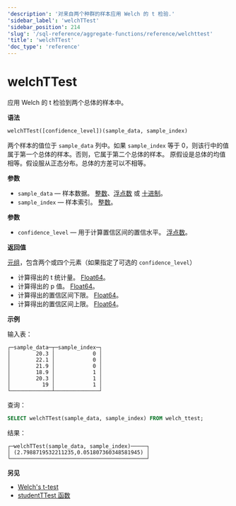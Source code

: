```yaml
---
'description': '对来自两个种群的样本应用 Welch 的 t 检验.'
'sidebar_label': 'welchTTest'
'sidebar_position': 214
'slug': '/sql-reference/aggregate-functions/reference/welchttest'
'title': 'welchTTest'
'doc_type': 'reference'
---
```



# welchTTest

应用 Welch 的 t 检验到两个总体的样本中。

**语法**

```sql
welchTTest([confidence_level])(sample_data, sample_index)
```

两个样本的值位于 `sample_data` 列中。如果 `sample_index` 等于 0，则该行中的值属于第一个总体的样本。否则，它属于第二个总体的样本。
原假设是总体的均值相等。假设服从正态分布。总体的方差可以不相等。

**参数**

- `sample_data` — 样本数据。 [整数](../../../sql-reference/data-types/int-uint.md)、[浮点数](../../../sql-reference/data-types/float.md) 或 [十进制](../../../sql-reference/data-types/decimal.md)。
- `sample_index` — 样本索引。 [整数](../../../sql-reference/data-types/int-uint.md)。

**参数**

- `confidence_level` — 用于计算置信区间的置信水平。 [浮点数](../../../sql-reference/data-types/float.md)。

**返回值**

[元组](../../../sql-reference/data-types/tuple.md)，包含两个或四个元素（如果指定了可选的 `confidence_level`）

- 计算得出的 t 统计量。 [Float64](../../../sql-reference/data-types/float.md)。
- 计算得出的 p 值。 [Float64](../../../sql-reference/data-types/float.md)。
- 计算得出的置信区间下限。 [Float64](../../../sql-reference/data-types/float.md)。
- 计算得出的置信区间上限。 [Float64](../../../sql-reference/data-types/float.md)。

**示例**

输入表：

```text
┌─sample_data─┬─sample_index─┐
│        20.3 │            0 │
│        22.1 │            0 │
│        21.9 │            0 │
│        18.9 │            1 │
│        20.3 │            1 │
│          19 │            1 │
└─────────────┴──────────────┘
```

查询：

```sql
SELECT welchTTest(sample_data, sample_index) FROM welch_ttest;
```

结果：

```text
┌─welchTTest(sample_data, sample_index)─────┐
│ (2.7988719532211235,0.051807360348581945) │
└───────────────────────────────────────────┘
```

**另见**

- [Welch's t-test](https://en.wikipedia.org/wiki/Welch%27s_t-test)
- [studentTTest 函数](/sql-reference/aggregate-functions/reference/studentttest)
